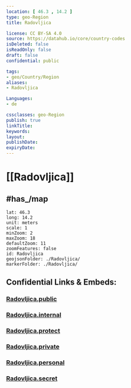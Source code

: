 ```yaml
---
location: [ 46.3 , 14.2 ] 
type: geo-Region
title: Radovljica

license: CC BY-SA 4.0
source: https://datahub.io/core/country-codes
isDeleted: false
isReadOnly: false
draft: false
confidential: public

tags:
- geo/Country/Region
aliases:
- Radovljica

Languages:
- de

cssclasses: geo-Region
publish: true
linkTitle: 
keywords: 
layout: 
publishDate: 
expiryDate: 
---
```


# [[Radovljica]] 


## #has_/map 

```leaflet
lat: 46.3
long: 14.2
unit: meters
scale: 1
minZoom: 2 
maxZoom: 18
defaultZoom: 11
zoomFeatures: false 
id: Radovljica
geojsonFolder: ./Radovljica/
markerFolder: ./Radovljica/
```


## Confidential Links & Embeds: 

### [Radovljica.public](/_public/\Earth\Continent\Europe\Europe~Central\Slovenia\Regions~Slovenia\Gorenjska\counties~GorenjskaRadovljica.public.md) 

### [Radovljica.internal](/_internal/\Earth\Continent\Europe\Europe~Central\Slovenia\Regions~Slovenia\Gorenjska\counties~GorenjskaRadovljica.internal.md) 

### [Radovljica.protect](/_protect/\Earth\Continent\Europe\Europe~Central\Slovenia\Regions~Slovenia\Gorenjska\counties~GorenjskaRadovljica.protect.md) 

### [Radovljica.private](/_private/\Earth\Continent\Europe\Europe~Central\Slovenia\Regions~Slovenia\Gorenjska\counties~GorenjskaRadovljica.private.md) 

### [Radovljica.personal](/_personal/\Earth\Continent\Europe\Europe~Central\Slovenia\Regions~Slovenia\Gorenjska\counties~GorenjskaRadovljica.personal.md) 

### [Radovljica.secret](/_secret/\Earth\Continent\Europe\Europe~Central\Slovenia\Regions~Slovenia\Gorenjska\counties~GorenjskaRadovljica.secret.md)


